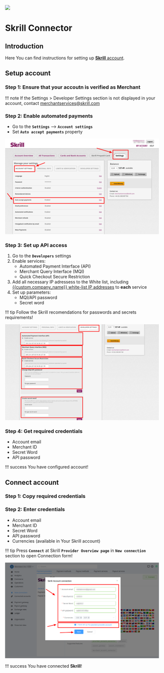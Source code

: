 <img src="https://static.openfintech.io/payment_providers/skrill/logo.svg?w=400" width="400px">

# Skrill Connector

## Introduction

Here You can find  instructions for setting up [**Skrill**  account](https://account.skrill.com/).

## Setup account

### Step 1: Ensure that your accoutn is verified as Merchant

!!! note
    If the Settings > Developer Settings section is not displayed in your account, contact [merchantservices@skrill.com](mailto:merchantservices@skrill.com)

### Step 2: Enable automated payments

- Go to the **`Settings`** —> **`Account settings`**
- Set **`Auto accept payments`** property

![Settings](images/acc_settings_1.png)


### Step 3: Set up API access

1. Go to the **`Developers`** settings
2. Enable services:
    - Automated Payment Interface (API)
    - Merchant Query Interface (MQI)
    - Quick Checkout Secure Restriction
3. Add all necessary IP adressess to the White list, including  [{{custom.company_name}} white-list IP addresses](/integration/ips/) to **each** service
4. Set up parameters:
    - MQI/API password 
    - Secret word

!!! tip
    Follow the Skrill recomendations for passwords and secrets requirements!

![Settings](images/acc_dev_settings_1.png)

### Step 4: Get required credentials

-  Account email
-  Merchant ID
-  Secret Word
-  API password

!!! success
    You have configured account!




## Connect account

### Step 1: Copy required credentials


### Step 2: Enter credentials

-  Account email
-  Merchant ID
-  Secret Word
-  API password
-  Currencies (available in Your Skrill account)



!!! tip
    Press **`Connect`** at Skrill **`Provider Overview page`** in **`New connection`** section to open Connection form!




![Connect](images/skrill_connect.png)


!!! success
    You have connected **Skrill**!